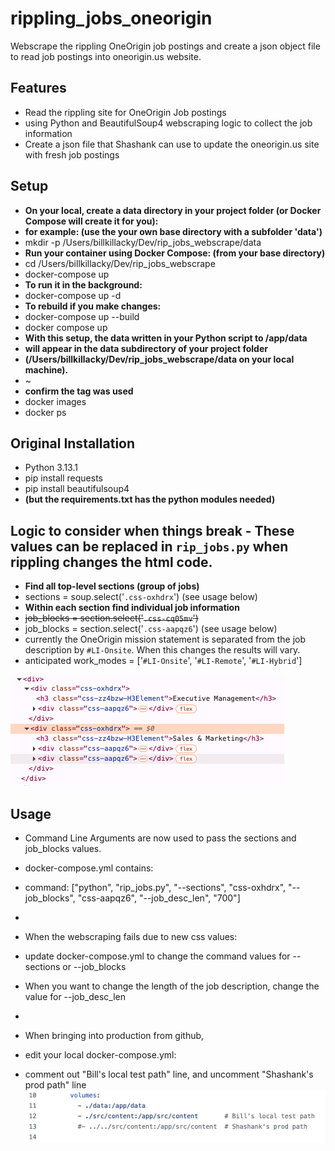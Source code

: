 # rippling_jobs_oneorigin

Webscrape the rippling OneOrigin job postings and create a json object file to read job postings into oneorigin.us website.

## Features

* Read the rippling site for OneOrigin Job postings
* using Python and BeautifulSoup4 webscraping logic to collect the job information
* Create a json file that Shashank can use to update the oneorigin.us site with fresh job postings

## Setup

* **On your local, create a data directory in your project folder (or Docker Compose will create it for you):**
* **for example: (use the your own base directory with a subfolder 'data')**
* mkdir -p /Users/billkillacky/Dev/rip_jobs_webscrape/data
* **Run your container using Docker Compose: (from your base directory)**
* cd /Users/billkillacky/Dev/rip_jobs_webscrape
* docker-compose up 
* **To run it in the background:**
* docker-compose up -d
* **To rebuild if you make changes:**
* docker-compose up --build
* docker compose up
* **With this setup, the data written in your Python script to /app/data**
* **will appear in the data subdirectory of your project folder**
* **(/Users/billkillacky/Dev/rip_jobs_webscrape/data on your local machine).**
* ~
* **confirm the tag was used**
* docker images
* docker ps


## Original Installation

* Python 3.13.1
* pip install requests
* pip install beautifulsoup4
* **(but the requirements.txt has the python modules needed)**

## Logic to consider when things break - These values can be replaced in `rip_jobs.py` when rippling changes the html code.

* **Find all top-level sections (group of jobs)**
* sections = soup.select('`.css-oxhdrx`')  (see usage below)
* **Within each section find individual job information**
* ~~job_blocks = section.select('`.css-cq05mv`')~~
* job_blocks = section.select('`.css-aapqz6`') (see usage below)
* currently the OneOrigin mission statement is separated from the job description by `#LI-Onsite`. When this changes the results will vary.
* anticipated work_modes = ['`#LI-Onsite`', '`#LI-Remote`', '`#LI-Hybrid`']

![20250501 job_block html changed from css-cq05mv to css-aapqz6](./images/20250501-rip_jobs.png)

## Usage

* Command Line Arguments are now used to pass the sections and job_blocks values.
* docker-compose.yml contains: 
* command: ["python", "rip_jobs.py", "--sections", "css-oxhdrx", "--job_blocks", "css-aapqz6", "--job_desc_len", "700"]
* 
* When the webscraping fails due to new css values:
* update docker-compose.yml to change the command values for --sections or --job_blocks 

* When you want to change the length of the job description, change the value for --job_desc_len
* 
* When bringing into production from github, 
* edit your local docker-compose.yml:
* comment out "Bill's local test path" line, and uncomment "Shashank's prod path" line
![20250505 update from test to prod path](./images/20250505-test-to-prod-path.png)
